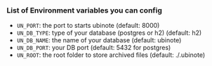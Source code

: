 ### List of Environment variables you can config

- `UN_PORT`: the port to starts ubinote (default: 8000)
- `UN_DB_TYPE`: type of your database (postgres or h2) (default: h2)
- `UN_DB_NAME`: the name of your database (default: ubinote)
- `UN_DB_PORT`: your DB port (default: 5432 for postgres)
- `UN_ROOT`: the root folder to store archived files (default: ./.ubinote)
